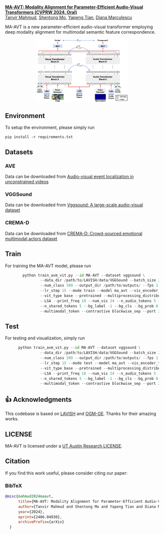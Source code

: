 **[MA-AVT: Modality Alignment for Parameter-Efficient Audio-Visual Transformers (CVPRW 2024, Oral)](https://arxiv.org/abs/2406.04930)**
<br/>
[Tanvir Mahmud](https://sites.google.com/view/tanvirmahmud),
[Shentong Mo](https://scholar.google.com/citations?user=6aYncPAAAAAJ&hl=en),
[Yapeng Tian](https://www.yapengtian.com/),
[Diana Marculescu](https://www.ece.utexas.edu/people/faculty/diana-marculescu)
<br/>


MA-AVT is a new parameter-efficient audio-visual transformer employing deep modality alignment for multimodal semantic feature correspondence.


<div align="center">
  <img width="60%" alt="MA-AVT Illustration" src="Figures/framework.png">
</div>


## Environment

To setup the environment, please simply run

```
pip install -r requirements.txt
```


## Datasets

###  AVE

Data can be downloaded from [Audio-visual event localization in unconstrained videos](https://sites.google.com/view/audiovisualresearch)

###  VGGSound

Data can be downloaded from [Vggsound: A large-scale audio-visual dataset](https://www.robots.ox.ac.uk/~vgg/data/vggsound/)

###  CREMA-D

Data can be downloaded from [CREMA-D: Crowd-sourced emotional multimodal actors dataset](https://github.com/CheyneyComputerScience/CREMA-D)


## Train

For training the MA-AVT model, please run

```python 
        python train_avm_vit.py --id MA-AVT --dataset vggsound \
                --data_dir /path/to/LAVISH/data/VGGSound --batch_size 256 --epochs 50 \
                --num_class 309 --output_dir /path/to/outputs/ --fps 1 --lr 0.01 \
                --lr_step 15 --mode train --model ma_avt --vis_encoder_type vit \
                --vit_type base --pretrained --multiprocessing_distributed --ngpu 4 \
                --LSA --print_freq 10 --num_vis 24 --n_audio_tokens 5 --n_vis_tokens 5 \
                --n_shared_tokens 5 --bg_label -1 --bg_cls --bg_prob 0.2 --unimodal_token \
                --multimodal_token --contrastive blockwise_sep --port 23145
```

## Test

For testing and visualization, simply run

```python
      python train_avm_vit.py --id MA-AVT --dataset vggsound \
                --data_dir /path/to/LAVISH/data/VGGSound --batch_size 256 --epochs 50 \
                --num_class 309 --output_dir /path/to/outputs/ --fps 1 --lr 0.01 \
                --lr_step 15 --mode test --model ma_avt --vis_encoder_type vit \
                --vit_type base --pretrained --multiprocessing_distributed --ngpu 4 \
                --LSA --print_freq 10 --num_vis 24 --n_audio_tokens 5 --n_vis_tokens 5 \
                --n_shared_tokens 5 --bg_label -1 --bg_cls --bg_prob 0.2 --unimodal_token \
                --multimodal_token --contrastive blockwise_sep --port 23145
```

## 👍 Acknowledgments
This codebase is based on [LAVISH](https://github.com/GenjiB/LAVISH) and [OGM-GE](https://github.com/GeWu-Lab/OGM-GE_CVPR2022). Thanks for their amazing works.

## LICENSE
MA-AVT is licensed under a [UT Austin Research LICENSE](./LICENSE).


## Citation
If you find this work useful, please consider citing our paper:

### BibTeX
```bibtex
@misc{mahmud2024maavt,
      title={MA-AVT: Modality Alignment for Parameter-Efficient Audio-Visual Transformers}, 
      author={Tanvir Mahmud and Shentong Mo and Yapeng Tian and Diana Marculescu},
      year={2024},
      eprint={2406.04930},
      archivePrefix={arXiv}
  }